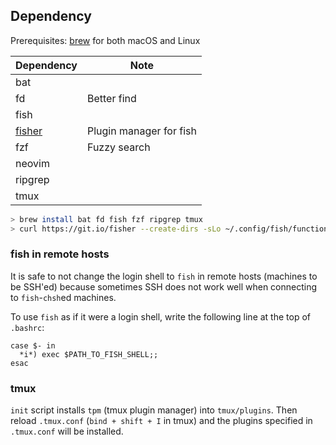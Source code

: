 ## Dependency

Prerequisites: [brew](brew) for both macOS and Linux

| Dependency        | Note |
|-------------------|------|
| bat               |      |
| fd                | Better find |
| fish              |      |
| [fisher](fisher)  | Plugin manager for fish |
| fzf               | Fuzzy search |
| neovim            |      |
| ripgrep           |      |
| tmux              |      |

[brew]:https://brew.sh/index
[fisher]:https://github.com/jorgebucaran/fisher

```sh
> brew install bat fd fish fzf ripgrep tmux
> curl https://git.io/fisher --create-dirs -sLo ~/.config/fish/functions/fisher.fish
```

### fish in remote hosts
It is safe to not change the login shell to `fish` in remote hosts (machines to be SSH'ed)
because sometimes SSH does not work well when connecting to `fish`-`chsh`ed machines.

To use `fish` as if it were a login shell, write the following line at the top of `.bashrc`:
```
case $- in
  *i*) exec $PATH_TO_FISH_SHELL;;
esac
```

### tmux
``init`` script installs ``tpm`` (tmux plugin manager) into ``tmux/plugins``.
Then reload ``.tmux.conf`` (``bind + shift + I`` in tmux) and the plugins specified in ``.tmux.conf`` will be installed.

